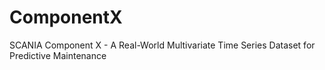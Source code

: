 # ComponentX
SCANIA Component X - A Real-World Multivariate Time Series Dataset for Predictive Maintenance
